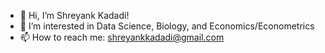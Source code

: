 - 👋 Hi, I’m Shreyank Kadadi!
- 👀 I’m interested in Data Science, Biology, and Economics/Econometrics
- 📫 How to reach me: shreyankkadadi@gmail.com

<!---
sk28832/sk28832 is a ✨ special ✨ repository because its `README.md` (this file) appears on your GitHub profile.
You can click the Preview link to take a look at your changes.
--->
